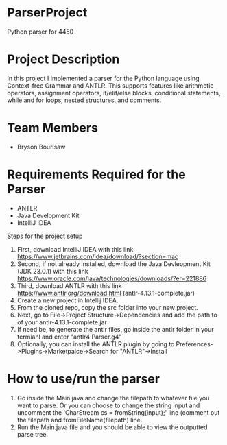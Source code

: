 # ParserProject
Python parser for 4450

# Project Description

In this project I implemented a parser for the Python language using Context-free Grammar and ANTLR. This supports features like arithmetic operators, assignment operators, if/elif/else blocks, conditional statements, while and for loops, nested structures, and comments. 

# Team Members

- Bryson Bourisaw

# Requirements Required for the Parser

- ANTLR
- Java Development Kit
- IntelliJ IDEA

Steps for the project setup

1. First, download IntelliJ IDEA with this link https://www.jetbrains.com/idea/download/?section=mac
2. Second, if not already installed, download the Java Devleopment Kit (JDK 23.0.1) with this link https://www.oracle.com/java/technologies/downloads/?er=221886
3. Third, download ANTLR with this link https://www.antlr.org/download.html (antlr-4.13.1-complete.jar)
4. Create a new project in Intellij IDEA.
5. From the cloned repo, copy the src folder into your new project.
6. Next, go to File->Project Structure->Dependencies and add the path to of your antlr-4.13.1-complete.jar
7. If need be, to generate the antlr files, go inside the antlr folder in your termianl and enter "antlr4 Parser.g4"
8. Optionally, you can install the ANTLR plugin by going to Preferences->Plugins->Marketpalce->Search for "ANTLR"->Install

# How to use/run the parser

1. Go inside the Main.java and change the filepath to whatever file you want to parse. Or you can choose to change the string input and uncomment the 'CharStream cs = fromString(input);' line (comment out the filepath and fromFileName(filepath) line.
2. Run the Main.java file and you should be able to view the outputted parse tree. 
